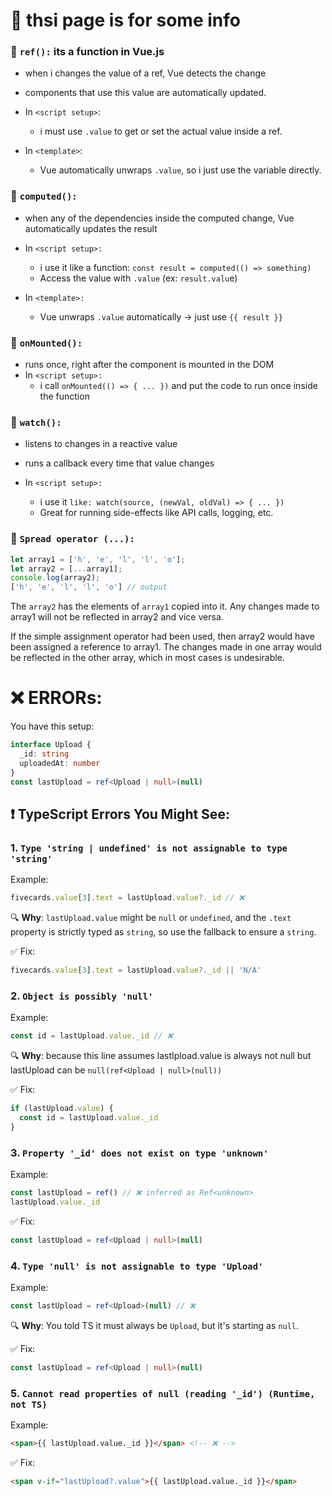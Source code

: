 # 🔨 thsi page is for some info

### 🔁 ``ref():`` its a function in Vue.js
- when i changes the value of a ref, Vue detects the change
- components that use this value are automatically updated.

- In ``<script setup>``:
    - i must use ``.value`` to get or set the actual value inside a ref.

- In ``<template>``:
    - Vue automatically unwraps ``.value``, so i just use the variable directly.

### 🔁 ``computed(): ``  

- when any of the dependencies inside the computed change, Vue automatically updates the result

- In ``<script setup>:``
    - i use it like a function: ``const result = computed(() => something)``
    - Access the value with ``.value`` (ex: ``result.valu``e)

- In ``<template>:``
    - Vue unwraps ``.value`` automatically → just use ``{{ result }}``

### 🔁 ``onMounted():``

- runs once, right after the component is mounted in the DOM
- In ``<script setup>:``
    - i call ``onMounted(() => { ... })`` and put the code to run once inside the function

### 🔁 ``watch():``
- listens to changes in a reactive value
- runs a callback every time that value changes

- In ``<script setup>:``
    - i use it ``like: watch(source, (newVal, oldVal) => { ... })``
    - Great for running side-effects like API calls, logging, etc.

### 🔁 ``Spread operator (...):``
```js
let array1 = ['h', 'e', 'l', 'l', 'o'];
let array2 = [...array1];
console.log(array2);
['h', 'e', 'l', 'l', 'o'] // output
```

The ``array2`` has the elements of ``array1`` copied into it. Any changes made to array1 will not be reflected in array2 and vice versa.

If the simple assignment operator had been used, then array2 would have been assigned a reference to array1. The changes made in one array would be reflected in the other array, which in most cases is undesirable.


# ❌ ERRORs:
You have this setup:
```ts
interface Upload {
  _id: string
  uploadedAt: number
}
const lastUpload = ref<Upload | null>(null)
```

## ❗️ TypeScript Errors You Might See:
### 1. ``Type 'string | undefined' is not assignable to type 'string'``
Example:
```ts
fivecards.value[3].text = lastUpload.value?._id // ❌
```
🔍 **Why**:
``lastUpload.value`` might be ``null`` or ``undefined``,  and the ``.text`` property is strictly typed as ``string``, so use the fallback to ensure a ``string``.

✅ Fix:
```ts
fivecards.value[3].text = lastUpload.value?._id || 'N/A'
```
### 2. ``Object is possibly 'null'``

Example:
```ts
const id = lastUpload.value._id // ❌
```
🔍 **Why**:
because this line assumes lastIpload.value is always not null but lastUpload can be ``null(ref<Upload | null>(null))``

✅ Fix:
```ts
if (lastUpload.value) {
  const id = lastUpload.value._id
}
```

### 3. ``Property '_id' does not exist on type 'unknown'``
Example:
```ts
const lastUpload = ref() // ❌ inferred as Ref<unknown>
lastUpload.value._id
```
✅ Fix:
```ts
const lastUpload = ref<Upload | null>(null)
```
### 4. ``Type 'null' is not assignable to type 'Upload'``
Example:
```ts
const lastUpload = ref<Upload>(null) // ❌
```
🔍 **Why**:
You told TS it must always be ``Upload``, but it's starting as ``null``.

✅ Fix:
```ts
const lastUpload = ref<Upload | null>(null)
```
### 5. ``Cannot read properties of null (reading '_id') (Runtime, not TS)``
Example:
```html
<span>{{ lastUpload.value._id }}</span> <!-- ❌ -->
```
✅ Fix:
```html
<span v-if="lastUpload?.value">{{ lastUpload.value._id }}</span>
```
